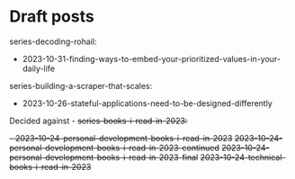 # Draft posts

series-decoding-rohail:

- 2023-10-31-finding-ways-to-embed-your-prioritized-values-in-your-daily-life

series-building-a-scraper-that-scales:

- 2023-10-26-stateful-applications-need-to-be-designed-differently

Decided against - ~~series-books-i-read-in-2023:~~

~~- 2023-10-24-personal-development-books-i-read-in-2023~~
~~2023-10-24-personal-development-books-i-read-in-2023-continued~~
~~2023-10-24-personal-development-books-i-read-in-2023-final~~
~~2023-10-24-technical-books-i-read-in-2023~~
